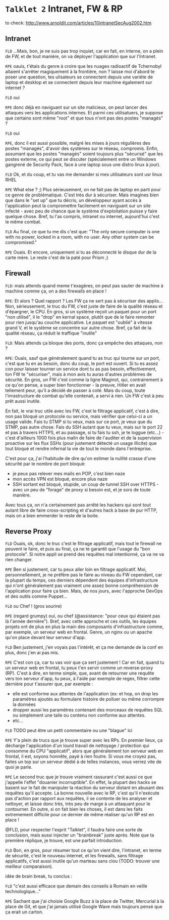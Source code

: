 `Talklet 2` Intranet, FW & RP
====

to check: http://www.arnoldit.com/articles/10intranetSecAug2002.htm

Intranet
----

`FLD` ...Mais, bon, je ne suis pas trop inquiet, car en fait, en interne, on a plein de FW, et de tout manière, on va déployer l'application que sur l'Intranet.

`RPE` oauis, t'étais du genre à croire que les nuages radioactif de Tchernobyl allaient s'arrêter magiquement à la frontière, non ? laisse moi d'abord te poser une question, tes ulisateurs se connectent depuis une variéte de laptop et desktop et se connectent depuis leur machine également sur internet ?

`FLD` oui

`RPE` donc déjà en naviguant sur un site malicieux, on peut lancer des attaques vers les applications internes. Et parmi ces utilisatuers, je suppose que certains sont même "root" et que tous n'ont pas des postes "managés" ?

`FLD` oui

`RPE`, donc il est aussi possible, malgré les mises à jours régulières des postes "managés", d'avoir des systèmes sur le réseau, compromis. Enfin, assumant que les postes "managés" soient toujours plus "sécurisé" que les postes externe, ce qui peut se discuter (spécialement entre un Windows gangrené de Security Pack, face à une laptop sous une distro linux à jour).

`FLD` Ok, et du coup, et tu vas me demander si mes utilisateurs sont usr linux  RHEL

`RPE` What else ? ;) Plus sérieusement, on ne fait pas de laptop en parti pour ce genre de problématique. C'est très dur à sécuriser. Mais imagines  bien que dans le "set up" que tu décris, un développeur ayant accès à l'application peut la compromettre facilement en naviguant sur un site infecté - avec peu de chance que le système d'exploitation puisse y faire quelque chose. Bref, tu l'as compris, intranet ou internet, aujourd'hui c'est le même combat.

`FLD` Au final, ce que tu me dis c'est que: "The only secure computer is one with no power, locked in a room, with no user. Any other system can be compromised."

`RPE` Ouais. Et encore, uniquement si tu as déconnecté le disque dur de la carte mère. Le reste c'est de la paté pour Prism ;)

Firewall
---------

`FLD`: mais attends quand meme t'exagères, on peut pas sauter de machine à machine comme ça, on a des firewalls en place !

`RPE`: Et alors ? Quel rapport ? Les FW ça ne sert pas à sécuriser des applis... Non, sérieusement, le truc du FW, c'est juste de faire de la qualité réseau et d'épargner, le CPU. En gros, si un système reçoit un paquet pour un port "non utilisé", il le "drop" en kernal space, plutôt que de le faire remonter pour rien jusqu'au couche applicative. Le paquet est "oublié" à vitesse grand V, et le système se concentre sur autre chose. Bref, ça fait de la qualité réseau, ça réduit le traffique "inutile"

`FLD`: Mais attends ça bloque des ports, donc ça empêche des attaques, non ?

`RPE`: Ouais, sauf que généralement quand tu as truc qui tourne sur un port, c'est que tu en as besoin, donc du coup, le port est ouvert. Si tu es assez con pour laisser tourner un service dont tu as pas besoin, effectivement, ton FW te "sécuriser", mais à mon avis tu auras d'autres problèmes de sécurité. En gros, un FW c'est comme la ligne Maginot, qui, contrairement à ce qu'on pense, a super bien fonctionner - la preuve, Hitler en avait tellement peur, qu'il a décidé de passer à coté. Mais du coup, toute l'inrastructure de combat qu'elle contenait, a servi à rien. Un FW c'est à peu prêt aussi inutile.

En fait, le vrai truc utile avec les FW, c'est le filtrage applicatif, c'est à dire, non pas bloqué un protocole ou service, mais vérifier que celui-ci a un usage valide. Fais tu STMP si tu veux, mais sur ce port, je veux que du STMP, pas autre chose. Fais du SSH autant que tu veux, mais sur le port 22 et pas à travers HTTPS, et au passage, si tu fais tu ssh, je te loggue (etc...) - c'est d'ailleurs 1000 fois plus malin de faire de l'auditer et de la supervision proactive sur les flux SSHs (pour justement détecté un usage illicite) que tout bloqué et rendre infernal la vie de tout le monde dans l'entreprise.

C'est pour ça, j'ai l'habitude de dire qu'on estimer la nullité crasse d'une sécurité par le nombre de port bloqué:
- je peux pas relever mes mails en POP, c'est bien naze
- mon accès VPN est bloqué, encore plus naze
- SSH sortant est bloqué, stupide, un coup de tunnel SSH over HTTPS - avec un peu de "forage" de proxy si besoin est, et je sors de toute manière.

Avec tous ça, on n'a certainement pas arrêté les hackers qui sont tout autant libre de faire cross-scripting et d'autres hack à base de pur HTTP, mais on a bien emmerder le reste de la boite.

Reverse Proxy
---

`FLD` Ouais, ok, donc le truc c'est le filtrage applicatif, mais tout le firewall ne peuvent le faire, et puis au final, ça ne te garantit que l'usage du "bon protocole". Si notre appli se prend des requêtes mal intentionné, ça va ne va rien changer.

`RPE` Ben si justement, car tu peux aller loin en filtrage applicatif. Moi, personnellement, je ne préfère pas le faire au niveau du FW cependant, car la plupart du temps, ces derniers dépendent des équipes d'infrastructure qui n'ont généralement pas vraiment une assez bonne compréhension de l'application pour faire ça bien. Mais, de nos jours, avec l'approche DevOps et des outils comme Puppet...

`FLD` ou Chef ! (gros sourire)

`RPE` (regard grumpy) oui, ou chef (@assistance: "pour ceux qui étaient pas là l'année dernière"). Bref, avec cette approche et ces outils, les équipes projets ont de plus en plus la main des composants d'infrastructure comme, par exemple, un serveur web en frontal. Genre, un nginx ou un apache qu'on place devant leur serveur d'app.

`FLD` Ben justement, j'en voyais pas l'intérêt, et ça me demande de la conf en plus, donc j'en ai pas mis.

`RPE` C'est con ça, car tu vas voir que ça sert justement ! Car en fait, quand tu un serveur web en frontal, tu peux t'en servir comme un reverse-proxy (RP). C'est à dire, en terme simple, que, avant de retourner une requête vers ton serveur d'app, tu peux, à l'aide par exemple de regex, filtrer cette dernière pour t'assurer que, par exemple :
* elle est conforme aux attentes de l'application (ex: et hop, on drop les paramètres ajoutés au formulaire histoire de polluer ou même corrompre la données
* dropper aussi les paramètres contenant des morceaux de requêtes SQL ou simplement une taile ou contenu non conforme aux attentes.
* etc...

`FLD` TODO peut être un petit commentaire ou une "blague" ici

`RPE` Y'a plein de trucs que je trouve super avec les RPs. En premier lieux, ça décharge l'application d'un lourd travail de nettoyage / protection qui consomme du CPU "applicatif", alors que généralement ton serveur web en frontal, il est, soyons honnête, payé à rien foutre. Si vous me croyez pas, faites un top sur un serveur dédié à de telles instances, vous verrez vite de quoi je parle.

`RPE` Le second truc que je trouve vraiment rassurant c'est aussi ce que j'appelle l'effet "douanier incorruptible". En effet, la plupart des hacks se basent sur le fait de manipuler la réaction du serveur distant en abusant des requêtes qu'il accepte. La bonne nouvelle avec le RP, c'est qu'il n'exécute pas d'action par rapport aux requêtes, il se contente de les analyser et nettoyer, et laisse donc très, très peu de marge à un attaquant pour le contourner. En outre, si on fait bien les choses, il est dans les faits extremement difficile pour ce dernier de même réaliser qu'un RP est en place !

@FLD, pour respecter l'esprit "Talklet", il faudra faire une sorte de conclusion, mais aussi injecter un "brainbreak" juste après. Note que ta première réplique, je trouve, est une parfait introduction.

`FLD` Bon, en gros, pour résumer tout ce qu'on vient dire, l'intranet, en terme de sécurité, c'est le nouveau internet, et les firewalls, sans filtrage applicatifs, c'est aussi inutile qu'un marteau sans clou (TODO: trouver une meilleur comparaison).

idée de brain break, tu conclus :

`FLD` "c'est aussi efficace que demain des conseils à Romain en veille technologique..."

`RPE` Sachant que j'ai choisie Google Buzz à la place de Twitter, Mercurial à la place de Git, et que j'ai jamais utilisé Google Wave mais toujours pensé que ça erait un carton.
